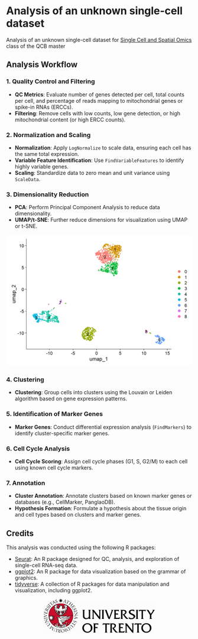 # Analysis of an unknown single-cell dataset

Analysis of an unknown single-cell dataset for [Single Cell and Spatial Omics](https://unitn.coursecatalogue.cineca.it/insegnamenti/2023/95642/2016/9999/10616?annoOrdinamento=2016) class of the QCB master

## Analysis Workflow

### 1. Quality Control and Filtering
- **QC Metrics**: Evaluate number of genes detected per cell, total counts per cell, and percentage of reads mapping to mitochondrial genes or spike-in RNAs (ERCCs).
- **Filtering**: Remove cells with low counts, low gene detection, or high mitochondrial content (or high ERCC counts).

### 2. Normalization and Scaling
- **Normalization**: Apply `LogNormalize` to scale data, ensuring each cell has the same total expression.
- **Variable Feature Identification**: Use `FindVariableFeatures` to identify highly variable genes.
- **Scaling**: Standardize data to zero mean and unit variance using `ScaleData`.

### 3. Dimensionality Reduction
- **PCA**: Perform Principal Component Analysis to reduce data dimensionality.
- **UMAP/t-SNE**: Further reduce dimensions for visualization using UMAP or t-SNE.
<div align="center">
  <img src="figure-html/umap-1.png" alt="drawing" width="500"/>
</div>

### 4. Clustering
- **Clustering**: Group cells into clusters using the Louvain or Leiden algorithm based on gene expression patterns.

### 5. Identification of Marker Genes
- **Marker Genes**: Conduct differential expression analysis (`FindMarkers`) to identify cluster-specific marker genes.

### 6. Cell Cycle Analysis
- **Cell Cycle Scoring**: Assign cell cycle phases (G1, S, G2/M) to each cell using known cell cycle markers.

### 7. Annotation
- **Cluster Annotation**: Annotate clusters based on known marker genes or databases (e.g., CellMarker, PanglaoDB).
- **Hypothesis Formation**: Formulate a hypothesis about the tissue origin and cell types based on clusters and marker genes.

## Credits

This analysis was conducted using the following R packages:
- [Seurat](https://satijalab.org/seurat/): An R package designed for QC, analysis, and exploration of single-cell RNA-seq data.
- [ggplot2](https://ggplot2.tidyverse.org/): An R package for data visualization based on the grammar of graphics.
- [tidyverse](https://www.tidyverse.org/): A collection of R packages for data manipulation and visualization, including ggplot2.

<div align="center">
  <img src="figure-html/uni_logo.jpg" alt="drawing" width="300"/>
</div>
